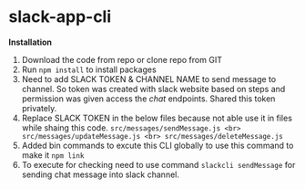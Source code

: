 # slack-app-cli
<b>Installation</b>
1. Download the code from repo or clone repo from GIT
2. Run `npm install` to install packages
3. Need to add SLACK TOKEN & CHANNEL NAME to send message to channel. So token was created with slack website based on steps and permission was given access the <i>chat</i> endpoints. Shared this token privately.
4. Replace SLACK TOKEN in the below files because not able use it in files while shaing this code.
    `src/messages/sendMessage.js <br> src/messages/updateMessage.js <br> src/messages/deleteMessage.js`
5. Added bin commands to excute this CLI globally to use this command to make it `npm link`
6. To execute for checking need to use command `slackcli sendMessage` for sending chat message into slack channel.
